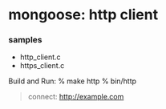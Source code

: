 mongoose: http client
===============

### samples  
- http_client.c
- https_client.c


Build and Run:
% make http
% bin/http
>  connect: http://example.com 


